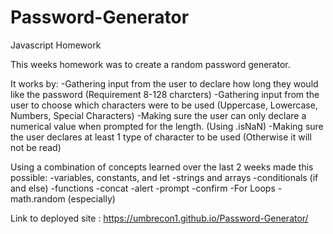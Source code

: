 # Password-Generator
Javascript Homework

This weeks homework was to create a random password generator.

It works by:
-Gathering input from the user to declare how long they would like the password (Requirement 8-128 charcters)
-Gathering input from the user  to choose which characters were to be used (Uppercase, Lowercase, Numbers, Special Characters)
-Making sure the user can only declare a numerical value when prompted for the length. (Using .isNaN)
-Making sure the user declares at least 1 type of character to be used (Otherwise it will not be read)

Using a combination of concepts learned over the last 2 weeks made this possible:
-variables, constants, and let
-strings and arrays
-conditionals (if and else)
-functions
-concat
-alert
-prompt
-confirm
-For Loops
-math.random (especially)

Link to deployed site : https://umbrecon1.github.io/Password-Generator/






